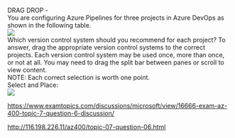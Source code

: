 DRAG DROP -<br/>You are configuring Azure Pipelines for three projects in Azure DevOps as shown in the following table.<br/><img src="https://www.examtopics.com/assets/media/exam-media/04257/0028100001.png" class="in-exam-image"/><br/>Which version control system should you recommend for each project? To answer, drag the appropriate version control systems to the correct projects. Each version control system may be used once, more than once, or not at all. You may need to drag the split bar between panes or scroll to view content.<br/>NOTE: Each correct selection is worth one point.<br/>Select and Place:<br/><img src="https://www.examtopics.com/assets/media/exam-media/04257/0028200001.png" class="in-exam-image"/><br/><p><a href="https://www.examtopics.com/discussions/microsoft/view/16666-exam-az-400-topic-7-question-6-discussion/">https://www.examtopics.com/discussions/microsoft/view/16666-exam-az-400-topic-7-question-6-discussion/</a></p><p><a href="http://116.198.226.11/az400/topic-07-question-06.html">http://116.198.226.11/az400/topic-07-question-06.html</a></p><script src="https://giscus.app/client.js"                    data-repo="azsamples/az204"                    data-repo-id="R_kgDOMRXzDQ"                    data-category="General"                    data-category-id="DIC_kwDOMRXzDc4Cgi27"                    data-mapping="pathname"                    data-strict="0"                    data-reactions-enabled="0"                    data-emit-metadata="0"                    data-input-position="bottom"                    data-theme="preferred_color_scheme"                    data-lang="en"                    crossorigin="anonymous"                    async>                    </script>